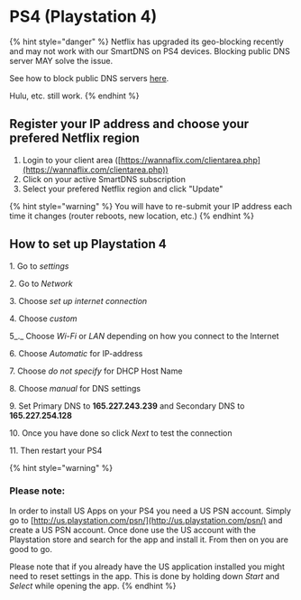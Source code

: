 # PS4 (Playstation 4)

{% hint style="danger" %}
Netflix has upgraded its geo-blocking recently and may not work with our SmartDNS on PS4 devices. Blocking public DNS server MAY solve the issue.&#x20;

See how to block public DNS servers [here](../../../../routers/smartdns/block-public-dns.md).

Hulu, etc. still work.
{% endhint %}

## Register your IP address and choose your prefered Netflix region

1. Login to your client area ([https://wannaflix.com/clientarea.php](https://wannaflix.com/clientarea.php))
2. Click on your active SmartDNS subscription
3. Select your prefered Netflix region and click "Update"

{% hint style="warning" %}
You will have to re-submit your IP address each time it changes (router reboots, new location, etc.)
{% endhint %}

## How to set up Playstation 4

1\. Go to _settings_

2\. Go to _Network_

3\. Choose  _set up internet connection_

4\. Choose _custom_

5_._ Choose _Wi-Fi_ or _LAN_ depending on how you connect to the Internet

6\. Choose _Automatic_ for IP-address

7\. Choose _do not specify_ for DHCP Host Name

8\. Choose _manual_ for DNS settings

9\. Set Primary DNS to **165.227.243.239** and Secondary DNS to  **165.227.254.128**

10\. Once you have done so click _Next_ to test the connection

11\. Then restart your PS4

{% hint style="warning" %}
### Please note:

In order to install US Apps on your PS4 you need a US PSN account. Simply go to [http://us.playstation.com/psn/](http://us.playstation.com/psn/) and create a US PSN account. Once done use the US account with the Playstation store and search for the app and install it. From then on you are good to go.

Please note that if you already have the US application installed you might need to reset settings in the app. This is done by holding down _Start_ and _Select_ while opening the app.
{% endhint %}

###
